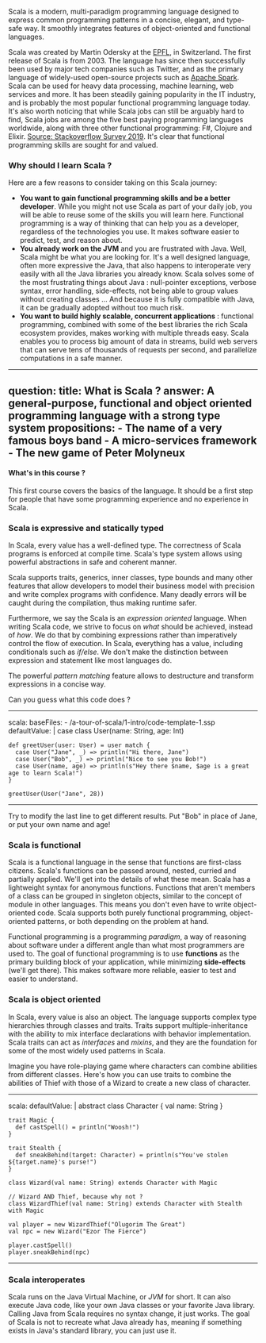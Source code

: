 Scala is a modern, multi-paradigm programming language designed to express common programming patterns in a concise, elegant, and type-safe way. It smoothly integrates features of object-oriented and functional languages.

Scala was created by Martin Odersky at the [EPFL](https://www.epfl.ch/en/), in Switzerland. The first release of Scala is from 2003.
The language has since then successfully been used by major tech companies such as Twitter, and as the primary language of
widely-used open-source projects such as [Apache Spark](https://spark.apache.org/). Scala can be used for heavy 
data processing, machine learning, web services and more. It has been steadily gaining popularity in the IT industry, 
and is probably the most popular functional programming language today.
It's also worth noticing that while Scala jobs can still be arguably hard to find, Scala jobs are among the five
best paying programming languages worldwide, along with three other functional programming: F#, Clojure and Elixir.
[Source: Stackoverflow Survey 2019](https://insights.stackoverflow.com/survey/2019). It's clear that functional programming skills are sought for and valued.

### Why should I learn Scala ?

Here are a few reasons to consider taking on this Scala journey:

- **You want to gain functional programming skills and be a better developer**. While you might not use Scala as part of your daily
job, you will be able to reuse some of the skills you will learn here. Functional programming is a way of thinking that can help you
as a developer, regardless of the technologies you use. It makes software easier to predict, test, and reason about.
- **You already work on the JVM** and you are frustrated with Java. Well, Scala might be what you are looking for. It's a well designed
language, often more expressive the Java, that also happens to interoperate very easily with all the Java libraries you already know.
Scala solves some of the most frustrating things about Java : null-pointer exceptions, verbose syntax, error handling, side-effects, not being able
to group values without creating classes ... And because it is fully compatible with Java, it can be gradually adopted without too much risk.
- **You want to build highly scalable, concurrent applications** : functional programming, combined with some of the best libraries the
rich Scala ecosystem provides, makes working with multiple threads easy. Scala enables you to process big amount of data in streams, build web
servers that can serve tens of thousands of requests per second, and parallelize computations in a safe manner.

----
question:
  title: What is Scala ?
  answer: A general-purpose, functional and object oriented programming language with a strong type system
  propositions:
    - The name of a very famous boys band
    - A micro-services framework
    - The new game of Peter Molyneux
----

#### What's in this course ?

This first course covers the basics of the language. It should be a first step for people that have some programming
experience and no experience in Scala.

### Scala is expressive and statically typed

In Scala, every value has a well-defined type. The correctness of Scala programs is
enforced at compile time. Scala's type system allows using powerful abstractions in safe and coherent manner. 

Scala supports traits, generics, inner classes, type bounds and many other features that allow developers
to model their business model with precision and write complex programs with confidence. Many deadly
errors will be caught during the compilation, thus making runtime safer.

Furthermore, we say the Scala is an *expression oriented* language. When writing Scala code, we strive
to focus on *what* should be achieved, instead of *how*. We do that by combining expressions rather than
imperatively control the flow of execution. In Scala, everything has a value, including conditionals such
as *if/else*. We don't make the distinction between expression and statement like most languages do.

The powerful *pattern matching* feature allows to destructure and transform expressions in a concise way.

Can you guess what this code does ?

----
scala:
  baseFiles:
    - /a-tour-of-scala/1-intro/code-template-1.ssp
  defaultValue: |
    case class User(name: String, age: Int)

    def greetUser(user: User) = user match {
      case User("Jane", _) => println("Hi there, Jane")
      case User("Bob", _) => println("Nice to see you Bob!")
      case User(name, age) => println(s"Hey there $name, $age is a great age to learn Scala!")
    }
  
    greetUser(User("Jane", 28))
----

Try to modify the last line to get different results. Put "Bob" in place of Jane, or put your own
name and age!

### Scala is functional

Scala is a functional language in the sense that functions are first-class citizens. Scala's functions
can be passed around, nested, curried and partially applied. We'll get into the details of what these mean. 
Scala has a lightweight syntax for anonymous functions. Functions that aren't members of a class can be grouped
in singleton objects, similar to the concept of module in other languages. This means you don't even have to write
object-oriented code. Scala supports both purely functional programming, object-oriented patterns, or both depending 
on the problem at hand.

Functional programming is a programming *paradigm*, a way of reasoning about software under a different angle than what
most programmers are used to. The goal of functional programming is to use **functions** as the primary building block of your
application, while minimizing **side-effects** (we'll get there). This makes software more reliable, easier to test and easier
to understand.

### Scala is object oriented

In Scala, every value is also an object. The language supports complex type hierarchies through classes and traits.
Traits support multiple-inheritance with the ability to mix interface declarations with behavior implementation.
Scala traits can act as *interfaces* and *mixins*, and they are the foundation for some of the most widely used patterns
in Scala.

Imagine you have role-playing game where characters can combine abilities from different classes. Here's how
you can use traits to combine the abilities of Thief with those of a Wizard to create a new class of character.

----
scala:
  defaultValue: |
    abstract class Character {
      val name: String
    }

    trait Magic {
      def castSpell() = println("Woosh!")
    }

    trait Stealth {
      def sneakBehind(target: Character) = println(s"You've stolen ${target.name}'s purse!")
    }

    class Wizard(val name: String) extends Character with Magic

    // Wizard AND Thief, because why not ?
    class WizardThief(val name: String) extends Character with Stealth with Magic

    val player = new WizardThief("Olugorim The Great")
    val npc = new Wizard("Ezor The Fierce")

    player.castSpell()
    player.sneakBehind(npc)
----


### Scala interoperates

Scala runs on the Java Virtual Machine, or *JVM* for short. It can also execute Java code, like your own Java classes or your favorite
Java library. Calling Java from Scala requires no syntax change, it just works. The goal of Scala is not to recreate what Java already
has, meaning if something exists in Java's standard library, you can just use it.
